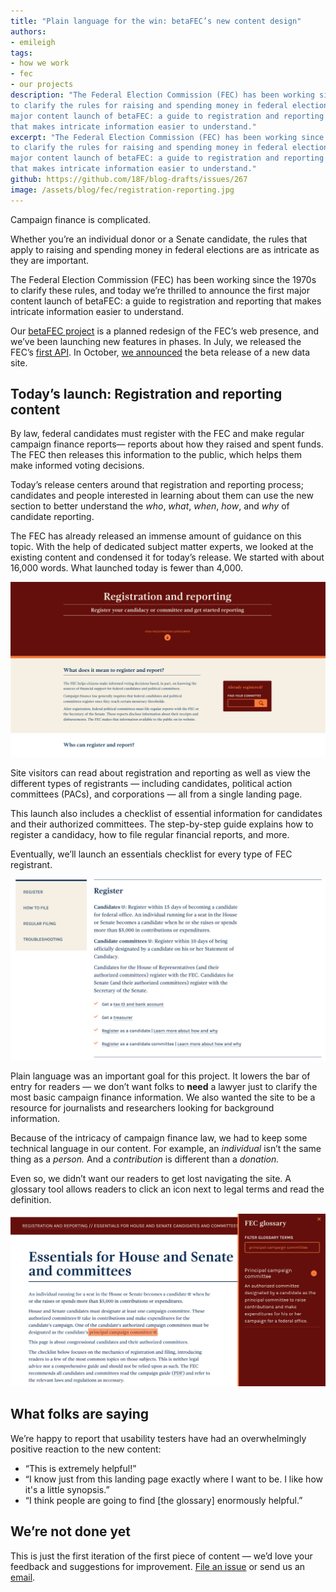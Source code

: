 ```yaml
---
title: "Plain language for the win: betaFEC’s new content design"
authors:
- emileigh
tags:
- how we work
- fec
- our projects
description: "The Federal Election Commission (FEC) has been working since the 1970s
to clarify the rules for raising and spending money in federal elections, and today we’re thrilled to announce the first
major content launch of betaFEC: a guide to registration and reporting
that makes intricate information easier to understand."
excerpt: "The Federal Election Commission (FEC) has been working since the 1970s
to clarify the rules for raising and spending money in federal elections, and today we’re thrilled to announce the first
major content launch of betaFEC: a guide to registration and reporting
that makes intricate information easier to understand."
github: https://github.com/18F/blog-drafts/issues/267
image: /assets/blog/fec/registration-reporting.jpg
---
```


Campaign finance is complicated.

Whether you’re an individual donor or a Senate candidate, the rules that
apply to raising and spending money in federal elections are as
intricate as they are important.

The Federal Election Commission (FEC) has been working since the 1970s
to clarify these rules, and today we’re thrilled to announce the first
major content launch of betaFEC: a guide to registration and reporting
that makes intricate information easier to understand.

Our [betaFEC project](http://beta.fec.gov) is a planned
redesign of the FEC’s web presence, and we’ve been launching new
features in phases. In July, we released the FEC’s [first API](https://18f.gsa.gov/2015/07/08/openfec-api/). In October, [we
announced](https://18f.gsa.gov/2015/10/29/welcome-to-betafec/) the beta
release of a new data site.

Today’s launch: Registration and reporting content
--------------------------------------------------

By law, federal candidates must register with the FEC and make regular
campaign finance reports— reports about how they raised and spent funds.
The FEC then releases this information to the public, which helps them
make informed voting decisions.

Today’s release centers around that registration and reporting process;
candidates and people interested in learning about them can use the new
section to better understand the *who*, *what*, *when*, *how*, and *why*
of candidate reporting.

The FEC has already released an immense amount of guidance on this
topic. With the help of dedicated subject matter experts, we looked at
the existing content and condensed it for today’s release. We started
with about 16,000 words. What launched today is fewer than 4,000.

[![The new registration and reporting page](/assets/blog/fec/registration-reporting.jpg)](https://beta.fec.gov/registration-and-reporting/)

Site visitors can read about registration and reporting as well as view
the different types of registrants — including candidates, political
action committees (PACs), and corporations — all from a single landing
page.

This launch also includes a checklist of essential information for
candidates and their authorized committees. The step-by-step guide
explains how to register a candidacy, how to file regular financial
reports, and more.

Eventually, we’ll launch an essentials checklist for every type of FEC
registrant.

[![The new checklist for what you need to do to register with the FEC](/assets/blog/fec/checklist.jpg)](https://beta.fec.gov/registration-and-reporting/essentials-house-and-senate-candidates-and-committees/)

Plain language was an important goal for this project. It lowers the bar
of entry for readers — we don’t want folks to **need** a lawyer just to
clarify the most basic campaign finance information. We also wanted the
site to be a resource for journalists and researchers looking for
background information.

Because of the intricacy of campaign finance law, we had to keep some
technical language in our content. For example, an *individual* isn’t
the same thing as a *person.* And a *contribution* is different than a
*donation.*

Even so, we didn’t want our readers to get lost navigating the site. A
glossary tool allows readers to click an icon next to legal terms and
read the definition.

[![The new integrated glossary in action on betafec.gov](/assets/blog/fec/glossary.jpg)](https://beta.fec.gov/registration-and-reporting/essentials-house-and-senate-candidates-and-committees/)

What folks are saying
---------------------

We’re happy to report that usability testers have had an overwhelmingly
positive reaction to the new content:

-   “This is extremely helpful!”
-   “I know just from this landing page exactly where I want to be. I like how it's a little synopsis.”
-   “I think people are going to find [the glossary] enormously helpful.”

We’re not done yet
------------------

This is just the first iteration of the first piece of content — we’d
love your feedback and suggestions for improvement. [File an
issue](https://github.com/18f/fec/issues) or send us an [email](mailto:betafeedback@fec.gov).
